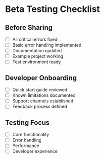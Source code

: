 # Beta Testing Checklist

## Before Sharing

- [ ] All critical errors fixed
- [ ] Basic error handling implemented
- [ ] Documentation updated
- [ ] Example project working
- [ ] Test environment ready

## Developer Onboarding

- [ ] Quick start guide reviewed
- [ ] Known limitations documented
- [ ] Support channels established
- [ ] Feedback process defined

## Testing Focus

- [ ] Core functionality
- [ ] Error handling
- [ ] Performance
- [ ] Developer experience
